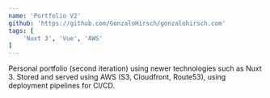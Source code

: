 ```yaml
---
name: 'Portfolio V2'
github: 'https://github.com/GonzaloHirsch/gonzalohirsch.com'
tags: [
    'Nuxt 3', 'Vue', 'AWS'
]
---
```


Personal portfolio (second iteration) using newer technologies such as Nuxt 3. Stored and served using AWS (S3, Cloudfront, Route53), using deployment pipelines for CI/CD.